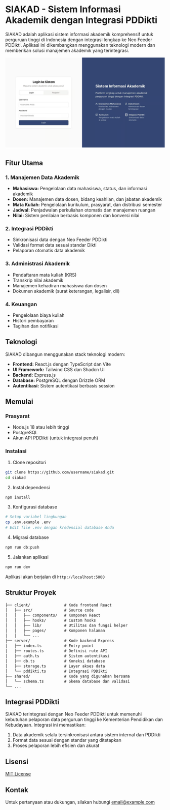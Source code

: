 # SIAKAD - Sistem Informasi Akademik dengan Integrasi PDDikti

SIAKAD adalah aplikasi sistem informasi akademik komprehensif untuk perguruan tinggi di Indonesia dengan integrasi lengkap ke Neo Feeder PDDikti. Aplikasi ini dikembangkan menggunakan teknologi modern dan memberikan solusi manajemen akademik yang terintegrasi.

![SIAKAD Dashboard](1.png)

## Fitur Utama

### 1. Manajemen Data Akademik
- **Mahasiswa:** Pengelolaan data mahasiswa, status, dan informasi akademik
- **Dosen:** Manajemen data dosen, bidang keahlian, dan jabatan akademik
- **Mata Kuliah:** Pengelolaan kurikulum, prasyarat, dan distribusi semester
- **Jadwal:** Penjadwalan perkuliahan otomatis dan manajemen ruangan
- **Nilai:** Sistem penilaian berbasis komponen dan konversi nilai

### 2. Integrasi PDDikti
- Sinkronisasi data dengan Neo Feeder PDDikti
- Validasi format data sesuai standar Dikti
- Pelaporan otomatis data akademik

### 3. Administrasi Akademik
- Pendaftaran mata kuliah (KRS)
- Transkrip nilai akademik
- Manajemen kehadiran mahasiswa dan dosen
- Dokumen akademik (surat keterangan, legalisir, dll)

### 4. Keuangan
- Pengelolaan biaya kuliah
- Histori pembayaran
- Tagihan dan notifikasi

## Teknologi

SIAKAD dibangun menggunakan stack teknologi modern:

- **Frontend:** React.js dengan TypeScript dan Vite
- **UI Framework:** Tailwind CSS dan Shadcn UI
- **Backend:** Express.js
- **Database:** PostgreSQL dengan Drizzle ORM
- **Autentikasi:** Sistem autentikasi berbasis session

## Memulai

### Prasyarat
- Node.js 18 atau lebih tinggi
- PostgreSQL
- Akun API PDDikti (untuk integrasi penuh)

### Instalasi

1. Clone repositori
```bash
git clone https://github.com/username/siakad.git
cd siakad
```

2. Instal dependensi
```bash
npm install
```

3. Konfigurasi database
```bash
# Setup variabel lingkungan
cp .env.example .env
# Edit file .env dengan kredensial database Anda
```

4. Migrasi database
```bash
npm run db:push
```

5. Jalankan aplikasi
```bash
npm run dev
```

Aplikasi akan berjalan di `http://localhost:5000`

## Struktur Proyek

```
├── client/               # Kode frontend React
│   ├── src/              # Source code
│   │   ├── components/   # Komponen React
│   │   ├── hooks/        # Custom hooks
│   │   ├── lib/          # Utilitas dan fungsi helper
│   │   ├── pages/        # Komponen halaman
│   │   └── ...
├── server/               # Kode backend Express
│   ├── index.ts          # Entry point
│   ├── routes.ts         # Definisi rute API
│   ├── auth.ts           # Sistem autentikasi
│   ├── db.ts             # Koneksi database
│   ├── storage.ts        # Layer akses data
│   └── pddikti.ts        # Integrasi PDDikti
├── shared/               # Kode yang digunakan bersama
│   └── schema.ts         # Skema database dan validasi
└── ...
```

## Integrasi PDDikti

SIAKAD terintegrasi dengan Neo Feeder PDDikti untuk memenuhi kebutuhan pelaporan data perguruan tinggi ke Kementerian Pendidikan dan Kebudayaan. Integrasi ini memastikan:

1. Data akademik selalu tersinkronisasi antara sistem internal dan PDDikti
2. Format data sesuai dengan standar yang ditetapkan
3. Proses pelaporan lebih efisien dan akurat

## Lisensi

[MIT License](LICENSE)

## Kontak

Untuk pertanyaan atau dukungan, silakan hubungi [email@example.com](mailto:email@example.com)